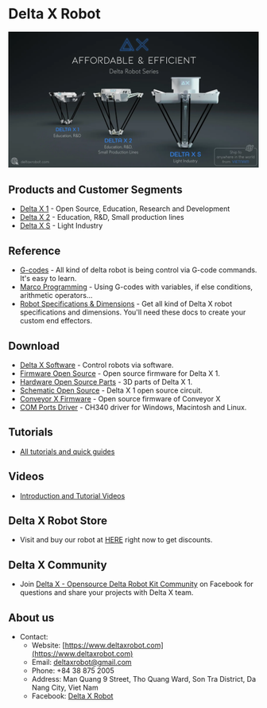 # Delta X Robot

![delta_x_models](https://raw.githubusercontent.com/deltaxrobot/Delta-X-Docs/master/docs/images/home_cover.png)

## Products and Customer Segments

- [Delta X 1](https://deltaxstore.com/collections/delta-x-kits) - Open Source, Education, Research and Development
- [Delta X 2](https://deltaxstore.com/products/delta-x-2-pick-place-kit) - Education, R&D, Small production lines
- [Delta X S](https://deltaxstore.com/pages/pre-order) - Light Industry

## Reference

- [G-codes](reference/gcodes/gc_x1.md) - All kind of delta robot is being control via G-code commands. It's easy to learn.
- [Marco Programming](reference/macro_programming/macro_programming.md) - Using G-codes with variables, if else conditions, arithmetic operators...
- [Robot Specifications & Dimensions](reference/specifications/sp_x1.md) - Get all kind of Delta X robot specifications and dimensions. You'll need these docs to create your custom end effectors.

## Download

- [Delta X Software](https://sourceforge.net/projects/delta-x-software/) - Control robots via software.
- [Firmware Open Source](https://github.com/deltaxrobot/Delta-X-Firmware/releases/tag/delta-x-firmware_v0.95) - Open source firmware for Delta X 1.
- [Hardware Open Source Parts](https://github.com/deltaxrobot/Delta-X-3D-Printed-Parts/releases) - 3D parts of Delta X 1.
- [Schematic Open Source](https://github.com/deltaxrobot/Delta-X-Firmware/blob/master/delta%20x%20circuit.pdf) - Delta X 1 open source circuit.
- [Conveyor X Firmware](https://github.com/deltaxrobot/Conveyor-X-Firmware) - Open source firmware of Conveyor X
- [COM Ports Driver](https://sparks.gogo.co.nz/ch340.html) - CH340 driver for Windows, Macintosh and Linux.

## Tutorials

- [All tutorials and quick guides](https://www.deltaxrobot.com/p/tutorials.html)

## Videos

- [Introduction and Tutorial Videos](https://www.deltaxrobot.com/p/video.html)

## Delta X Robot Store

- Visit and buy our robot at [HERE](https://deltaxstore.com/) right now to get discounts.

## Delta X Community

- Join [Delta X - Opensource Delta Robot Kit Community](https://www.facebook.com/groups/DeltaXCommunity) on Facebook for questions and share your projects with Delta X team.

## About us

- Contact:
    - Website: [https://www.deltaxrobot.com](https://www.deltaxrobot.com)
    - Email: [deltaxrobot@gmail.com](mailto:deltaxrobot@gmail.com)
    - Phone: +84 38 875 2005
    - Address: Man Quang 9 Street, Tho Quang Ward, Son Tra District, Da Nang City, Viet Nam
    - Facebook: [Delta X Robot](https://www.facebook.com/DeltaXRobot)
